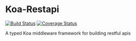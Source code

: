 # Koa-Restapi
[![Build Status](https://travis-ci.org/JacobV90/koa-restapi.svg?branch=master)](https://travis-ci.org/JacobV90/koa-restapi)
[![Coverage Status](https://coveralls.io/repos/github/JacobV90/koa-restapi/badge.svg?branch=master)](https://coveralls.io/github/JacobV90/koa-restapi?branch=master)

A typed Koa middleware framework for building restful apis
